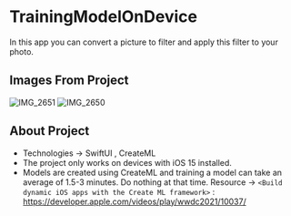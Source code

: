 # TrainingModelOnDevice
In this app you can convert a picture to filter and apply this filter to your photo.
## Images From Project

![IMG_2651](https://user-images.githubusercontent.com/36795022/131750996-37d1a3dd-ca3c-491a-a6f5-f648f4f20560.PNG)
![IMG_2650](https://user-images.githubusercontent.com/36795022/131751003-71b2d6eb-dbcd-48f7-93ab-ce1aa337637c.PNG)



## About Project
- Technologies -> SwiftUI , CreateML
- The project only works on devices with iOS 15 installed.
- Models are created using CreateML and training a model can take an average of 1.5-3 minutes. Do nothing at that time.
Resource -> `<Build dynamic iOS apps with the Create ML framework>` : <https://developer.apple.com/videos/play/wwdc2021/10037/>

